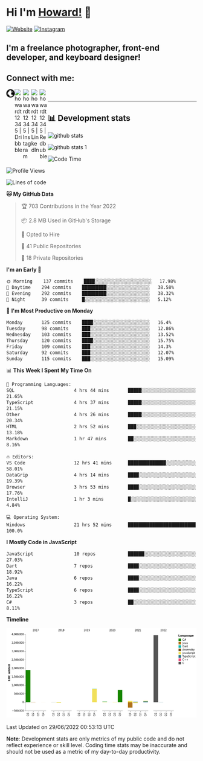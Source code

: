 # Hi I'm [Howard!][website] 👋

[![Website](https://img.shields.io/website?label=howardt12345.com&style=for-the-badge&url=https%3A%2F%2Fhowardt12345.com)](https://howardt12345.com)
[![Instagram](https://img.shields.io/badge/instagram-%23E4405F.svg?&style=for-the-badge&logo=instagram&logoColor=white)](https://instagram.com/howardt12345)

I'm a freelance photographer, front-end developer, and keyboard designer!
---

## Connect with me:

[<img align="left" alt="howardt12345.com" width="22px" src="https://raw.githubusercontent.com/iconic/open-iconic/master/svg/globe.svg" />][website]
[<img align="left" alt="howardt12345 | Dribbble" width="22px" src="https://cdn.jsdelivr.net/npm/simple-icons@v3/icons/dribbble.svg" />][dribbble]
[<img align="left" alt="howardt12345 | Instagram" width="22px" src="https://cdn.jsdelivr.net/npm/simple-icons@v3/icons/instagram.svg" />][instagram]
[<img align="left" alt="howardt12345 | LinkedIn" width="22px" src="https://cdn.jsdelivr.net/npm/simple-icons@v3/icons/linkedin.svg" />][linkedin]
[<img align="left" alt="howardt12345 | Redbubble" width="22px" src="https://cdn.jsdelivr.net/npm/simple-icons@v3/icons/redbubble.svg" />][redbubble]

<br />

---

## 📊 Development stats

![github stats](https://github-readme-stats.vercel.app/api?username=howardt12345&show_icons=true&hide_border=true&theme=dark&hide=contribs,issues)

![github stats 1](https://github-readme-stats.vercel.app/api/top-langs?username=howardt12345&langs_count=8&show_icons=true&hide_border=true&theme=dark&layout=compact)

<!--START_SECTION:waka-->
![Code Time](http://img.shields.io/badge/Code%20Time-0%20secs-blue)

![Profile Views](http://img.shields.io/badge/Profile%20Views-0-blue)

![Lines of code](https://img.shields.io/badge/From%20Hello%20World%20I%27ve%20Written-7%20Million%20lines%20of%20code-blue)

**🐱 My GitHub Data** 

> 🏆 703 Contributions in the Year 2022
 > 
> 📦 2.8 MB Used in GitHub's Storage 
 > 
> 💼 Opted to Hire
 > 
> 📜 41 Public Repositories 
 > 
> 🔑 18 Private Repositories  
 > 
**I'm an Early 🐤** 

```text
🌞 Morning    137 commits    ████░░░░░░░░░░░░░░░░░░░░░   17.98% 
🌆 Daytime    294 commits    █████████░░░░░░░░░░░░░░░░   38.58% 
🌃 Evening    292 commits    █████████░░░░░░░░░░░░░░░░   38.32% 
🌙 Night      39 commits     █░░░░░░░░░░░░░░░░░░░░░░░░   5.12%

```
📅 **I'm Most Productive on Monday** 

```text
Monday       125 commits    ████░░░░░░░░░░░░░░░░░░░░░   16.4% 
Tuesday      98 commits     ███░░░░░░░░░░░░░░░░░░░░░░   12.86% 
Wednesday    103 commits    ███░░░░░░░░░░░░░░░░░░░░░░   13.52% 
Thursday     120 commits    ████░░░░░░░░░░░░░░░░░░░░░   15.75% 
Friday       109 commits    ███░░░░░░░░░░░░░░░░░░░░░░   14.3% 
Saturday     92 commits     ███░░░░░░░░░░░░░░░░░░░░░░   12.07% 
Sunday       115 commits    ███░░░░░░░░░░░░░░░░░░░░░░   15.09%

```


📊 **This Week I Spent My Time On** 

```text
💬 Programming Languages: 
SQL                      4 hrs 44 mins       █████░░░░░░░░░░░░░░░░░░░░   21.65% 
TypeScript               4 hrs 37 mins       █████░░░░░░░░░░░░░░░░░░░░   21.15% 
Other                    4 hrs 26 mins       █████░░░░░░░░░░░░░░░░░░░░   20.34% 
HTML                     2 hrs 52 mins       ███░░░░░░░░░░░░░░░░░░░░░░   13.18% 
Markdown                 1 hr 47 mins        ██░░░░░░░░░░░░░░░░░░░░░░░   8.16%

🔥 Editors: 
VS Code                  12 hrs 41 mins      ██████████████░░░░░░░░░░░   58.01% 
DataGrip                 4 hrs 14 mins       ████░░░░░░░░░░░░░░░░░░░░░   19.39% 
Browser                  3 hrs 53 mins       ████░░░░░░░░░░░░░░░░░░░░░   17.76% 
IntelliJ                 1 hr 3 mins         █░░░░░░░░░░░░░░░░░░░░░░░░   4.84%

💻 Operating System: 
Windows                  21 hrs 52 mins      █████████████████████████   100.0%

```

**I Mostly Code in JavaScript** 

```text
JavaScript               10 repos            ██████░░░░░░░░░░░░░░░░░░░   27.03% 
Dart                     7 repos             ████░░░░░░░░░░░░░░░░░░░░░   18.92% 
Java                     6 repos             ████░░░░░░░░░░░░░░░░░░░░░   16.22% 
TypeScript               6 repos             ████░░░░░░░░░░░░░░░░░░░░░   16.22% 
C#                       3 repos             ██░░░░░░░░░░░░░░░░░░░░░░░   8.11%

```


**Timeline**

![Chart not found](https://raw.githubusercontent.com/howardt12345/howardt12345/master/charts/bar_graph.png) 


 Last Updated on 29/06/2022 00:53:13 UTC
<!--END_SECTION:waka-->

**Note**: Development stats are only metrics of my public code and do not reflect experience or skill level. Coding time stats may be inaccurate and should not be used as a metric of my day-to-day productivity.

[website]: https://howardt12345.com
[dribbble]: https://dribbble.com/howardt12345
[instagram]: https://instagram.com/howardt12345
[linkedin]: https://linkedin.com/in/howardt12345
[redbubble]: https://www.redbubble.com/people/howardt12345/
